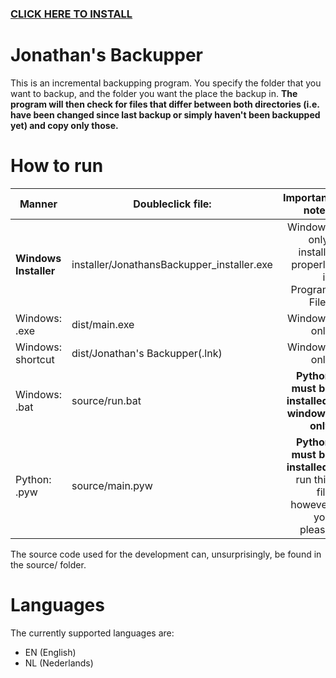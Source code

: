 ### [**CLICK HERE TO INSTALL**](../master/installer/JonathansBackupper_installer.exe?raw=true)

# Jonathan's Backupper
This is an incremental backupping program.
You specify the folder that you want to backup, and the folder you want the place the backup in.
**The program will then check for files that differ between both directories (i.e. have been changed since last
backup or simply haven't been backupped yet) and copy only those.**

# How to run
| Manner            | Doubleclick file:               | Important notes                                                |
| ----------------- |-------------------------------- | --------------------------------------------------------------:|
| **Windows Installer** | installer/JonathansBackupper_installer.exe | Windows only, installs properly in Program Files |
| Windows: .exe     | dist/main.exe                   | Windows only                                                   |
| Windows: shortcut | dist/Jonathan's Backupper(.lnk) | Windows only                                                   |
| Windows: .bat     | source/run.bat                 | **Python must be installed, windows only**                      |
| Python: .pyw      | source/main.pyw                | **Python must be installed**, run this file however you please  |

The source code used for the development can, unsurprisingly, be found in the source/ folder.

# Languages
The currently supported languages are:
* EN (English)
* NL (Nederlands)
